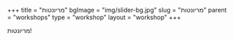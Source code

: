 +++
title = "מריונטות"
bgImage = "img/slider-bg.jpg"
slug = "מריונטות"
parent = "workshops"
type = "workshop"
layout = "workshop"
+++

מריונטות!